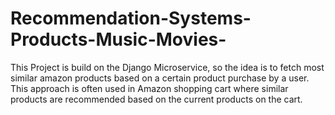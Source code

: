 # Recommendation-Systems-Products-Music-Movies-
This Project is build on the Django Microservice, so the idea is to fetch most similar amazon products based on a certain product purchase by a user. This approach is often used in Amazon shopping cart where similar products are recommended based on the current products on the cart. 
